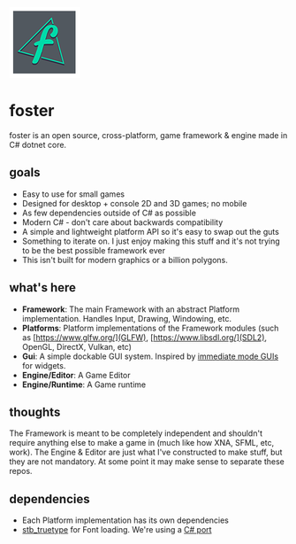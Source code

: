 ![foster](icon.png)

# foster
foster is an open source, cross-platform, game framework & engine made in C# dotnet core.

## goals
 - Easy to use for small games
 - Designed for desktop + console 2D and 3D games; no mobile
 - As few dependencies outside of C# as possible
 - Modern C# - don't care about backwards compatibility
 - A simple and lightweight platform API so it's easy to swap out the guts
 - Something to iterate on. I just enjoy making this stuff and it's not trying to be the best possible framework ever
 - This isn't built for modern graphics or a billion polygons.

## what's here
 - **Framework**: The main Framework with an abstract Platform implementation. Handles Input, Drawing, Windowing, etc.
 - **Platforms**: Platform implementations of the Framework modules (such as [https://www.glfw.org/](GLFW), [https://www.libsdl.org/](SDL2), OpenGL, DirectX, Vulkan, etc)
 - **Gui**: A simple dockable GUI system. Inspired by [immediate mode GUIs](https://github.com/ocornut/imgui) for widgets.
 - **Engine/Editor**: A Game Editor
 - **Engine/Runtime**: A Game runtime
## thoughts
The Framework is meant to be completely independent and shouldn't require anything else to make a game in (much like how XNA, SFML, etc, work). The Engine & Editor are just what I've constructed to make stuff, but they are not mandatory. At some point it may make sense to separate these repos.

## dependencies
 - Each Platform implementation has its own dependencies
 - [stb_truetype](https://github.com/nothings/stb) for Font loading. We're using a [C# port](https://github.com/StbSharp/StbTrueTypeSharp)
